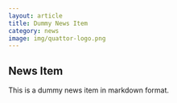 ```yaml
---
layout: article
title: Dummy News Item
category: news
image: img/quattor-logo.png
---
```


News Item
---------

This is a dummy news item in markdown format. 
